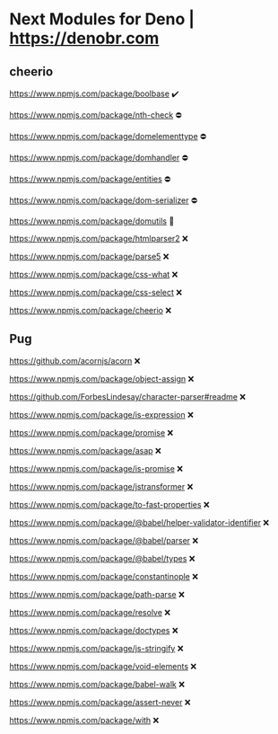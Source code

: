 # Next Modules for Deno | https://denobr.com

## cheerio
https://www.npmjs.com/package/boolbase ✔️

https://www.npmjs.com/package/nth-check ⛔

https://www.npmjs.com/package/domelementtype ⛔

https://www.npmjs.com/package/domhandler ⛔

https://www.npmjs.com/package/entities  ⛔

https://www.npmjs.com/package/dom-serializer ⛔

https://www.npmjs.com/package/domutils 🔄

https://www.npmjs.com/package/htmlparser2 ❌

https://www.npmjs.com/package/parse5 ❌

https://www.npmjs.com/package/css-what ❌

https://www.npmjs.com/package/css-select ❌

https://www.npmjs.com/package/cheerio ❌


## Pug
https://github.com/acornjs/acorn ❌

https://www.npmjs.com/package/object-assign ❌

https://github.com/ForbesLindesay/character-parser#readme ❌

https://www.npmjs.com/package/is-expression ❌

https://www.npmjs.com/package/promise ❌

https://www.npmjs.com/package/asap ❌

https://www.npmjs.com/package/is-promise ❌

https://www.npmjs.com/package/jstransformer ❌

https://www.npmjs.com/package/to-fast-properties ❌

https://www.npmjs.com/package/@babel/helper-validator-identifier ❌

https://www.npmjs.com/package/@babel/parser ❌

https://www.npmjs.com/package/@babel/types ❌

https://www.npmjs.com/package/constantinople ❌

https://www.npmjs.com/package/path-parse ❌

https://www.npmjs.com/package/resolve ❌

https://www.npmjs.com/package/doctypes ❌

https://www.npmjs.com/package/js-stringify ❌

https://www.npmjs.com/package/void-elements ❌

https://www.npmjs.com/package/babel-walk ❌

https://www.npmjs.com/package/assert-never ❌

https://www.npmjs.com/package/with ❌
